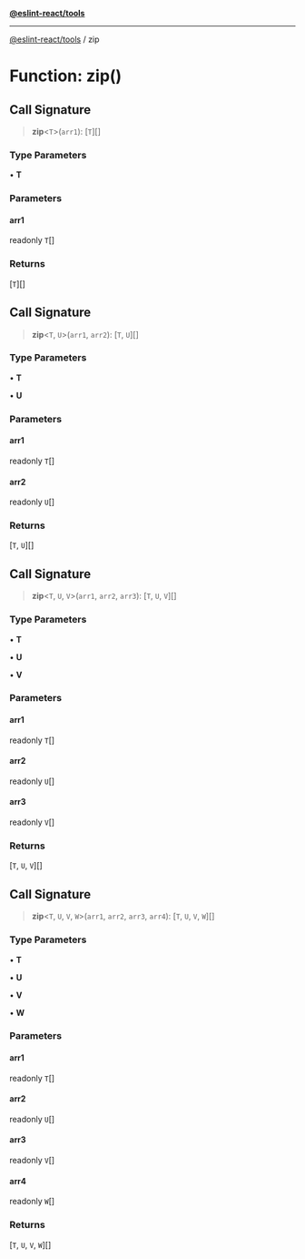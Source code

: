 [**@eslint-react/tools**](../README.md)

***

[@eslint-react/tools](../README.md) / zip

# Function: zip()

## Call Signature

> **zip**\<`T`\>(`arr1`): [`T`][]

### Type Parameters

• **T**

### Parameters

#### arr1

readonly `T`[]

### Returns

[`T`][]

## Call Signature

> **zip**\<`T`, `U`\>(`arr1`, `arr2`): [`T`, `U`][]

### Type Parameters

• **T**

• **U**

### Parameters

#### arr1

readonly `T`[]

#### arr2

readonly `U`[]

### Returns

[`T`, `U`][]

## Call Signature

> **zip**\<`T`, `U`, `V`\>(`arr1`, `arr2`, `arr3`): [`T`, `U`, `V`][]

### Type Parameters

• **T**

• **U**

• **V**

### Parameters

#### arr1

readonly `T`[]

#### arr2

readonly `U`[]

#### arr3

readonly `V`[]

### Returns

[`T`, `U`, `V`][]

## Call Signature

> **zip**\<`T`, `U`, `V`, `W`\>(`arr1`, `arr2`, `arr3`, `arr4`): [`T`, `U`, `V`, `W`][]

### Type Parameters

• **T**

• **U**

• **V**

• **W**

### Parameters

#### arr1

readonly `T`[]

#### arr2

readonly `U`[]

#### arr3

readonly `V`[]

#### arr4

readonly `W`[]

### Returns

[`T`, `U`, `V`, `W`][]

